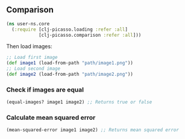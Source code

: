 ## Comparison

```clojure
(ns user-ns.core
  (:require [clj-picasso.loading :refer :all]
            [clj-picasso.comparison :refer :all]))
```

Then load images:

```clojure
;; Load first image
(def image1 (load-from-path "path/image1.png"))
;; Load second image
(def image2 (load-from-path "path/image2.png"))
```

### Check if images are equal

```clojure
(equal-images? image1 image2) ;; Returns true or false
```

### Calculate mean squared error

```clojure
(mean-squared-error image1 image2) ;; Returns mean squared error
```